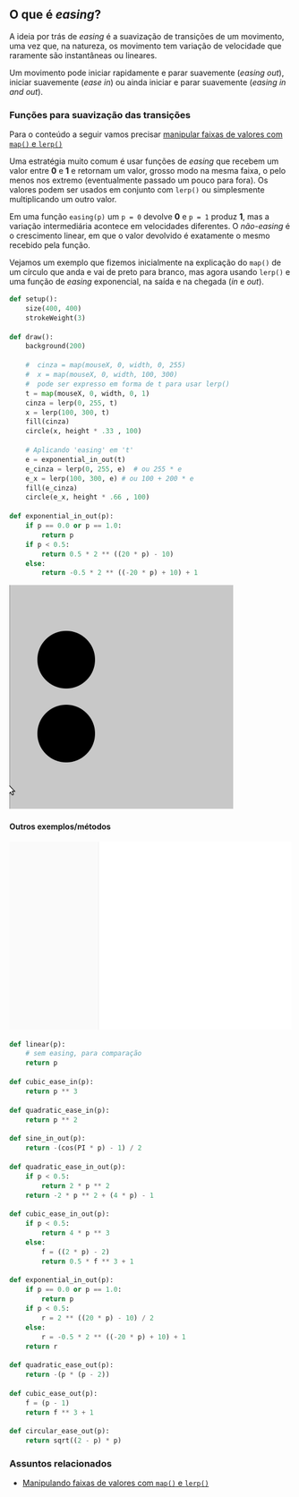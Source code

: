##  O que é *easing*?

A ideia por trás de *easing* é a suavização de transições de um movimento, uma vez que, na natureza, os movimento tem variação de velocidade que raramente são instantâneas ou lineares. 

Um movimento pode iniciar rapidamente  e parar suavemente (*easing out*), iniciar suavemente (*ease in*) ou ainda iniciar e parar suavemente (*easing in and out*).

### Funções para suavização das transições

Para o conteúdo a seguir vamos precisar [manipular faixas de valores com `map()` e `lerp()`](map_lerp.md)

Uma estratégia muito comum é  usar funções de *easing* que recebem um valor entre **0** e **1** e retornam um valor, grosso modo na mesma faixa, o pelo menos nos extremo (eventualmente passado um pouco para fora). Os valores podem ser usados em conjunto com `lerp()` ou simplesmente multiplicando um outro valor.

Em uma função `easing(p)` um `p = 0` devolve **0** e `p = 1` produz **1**, mas a variação intermediária acontece em velocidades diferentes. O *não-easing* é o crescimento linear, em que o valor devolvido é exatamente o mesmo recebido pela função.

Vejamos um exemplo que fizemos inicialmente na explicação do `map()` de um círculo que anda e vai de preto para branco, mas agora usando `lerp()` e uma função de *easing* exponencial, na saída e na chegada (*in* e *out*).

```python
def setup():
    size(400, 400)
    strokeWeight(3)
    
def draw():
    background(200)
    
    #  cinza = map(mouseX, 0, width, 0, 255)
    #  x = map(mouseX, 0, width, 100, 300)
    #  pode ser expresso em forma de t para usar lerp()
    t = map(mouseX, 0, width, 0, 1)    
    cinza = lerp(0, 255, t)
    x = lerp(100, 300, t)
    fill(cinza)
    circle(x, height * .33 , 100)

    # Aplicando 'easing' em 't'
    e = exponential_in_out(t)
    e_cinza = lerp(0, 255, e)  # ou 255 * e  
    e_x = lerp(100, 300, e) # ou 100 + 200 * e
    fill(e_cinza)
    circle(e_x, height * .66 , 100)

def exponential_in_out(p):
    if p == 0.0 or p == 1.0:
        return p
    if p < 0.5:
        return 0.5 * 2 ** ((20 * p) - 10)
    else:
        return -0.5 * 2 ** ((-20 * p) + 10) + 1
```

![](assets/easing_1b.gif)

#### Outros exemplos/métodos

![](assets/easing_2.gif)

```python
def linear(p):
    # sem easing, para comparação
    return p

def cubic_ease_in(p):
    return p ** 3

def quadratic_ease_in(p):
    return p ** 2

def sine_in_out(p):
    return -(cos(PI * p) - 1) / 2

def quadratic_ease_in_out(p):
    if p < 0.5:
        return 2 * p ** 2
    return -2 * p ** 2 + (4 * p) - 1

def cubic_ease_in_out(p):
    if p < 0.5:
        return 4 * p ** 3
    else:
        f = ((2 * p) - 2)
        return 0.5 * f ** 3 + 1

def exponential_in_out(p):
    if p == 0.0 or p == 1.0:
        return p
    if p < 0.5:
        r = 2 ** ((20 * p) - 10) / 2
    else:
        r = -0.5 * 2 ** ((-20 * p) + 10) + 1
    return r

def quadratic_ease_out(p):
    return -(p * (p - 2))

def cubic_ease_out(p):
    f = (p - 1)
    return f ** 3 + 1

def circular_ease_out(p):
    return sqrt((2 - p) * p)
```


### Assuntos relacionados

- [Manipulando faixas de valores com `map()` e `lerp()`](map_lerp.md)
